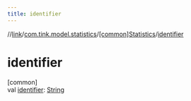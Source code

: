 ```yaml
---
title: identifier
---
```

//[link](../../../index.html)/[com.tink.model.statistics](../index.html)/[[common]Statistics](index.html)/[identifier](identifier.html)



# identifier



[common]\
val [identifier](identifier.html): [String](https://kotlinlang.org/api/latest/jvm/stdlib/kotlin/-string/index.html)




